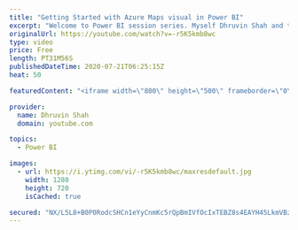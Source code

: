 ```yaml
---
title: "Getting Started with Azure Maps visual in Power BI"
excerpt: "Welcome to Power BI session series. Myself Dhruvin Shah and today, I will explain about Azure Maps Visual in Power BI.  Microsoft recently launched this feature as a Preview feature in July 2020 Power BI Desktop Update.  During this session, first we will take an Overview of Azure Maps visualization."
originalUrl: https://youtube.com/watch?v=-r5K5kmb8wc
type: video
price: Free
length: PT31M56S
publishedDateTime: 2020-07-21T06:25:15Z
heat: 50

featuredContent: "<iframe width=\"800\" height=\"500\" frameborder=\"0\" src=\"https://www.youtube.com/embed/-r5K5kmb8wc\" allow=\"accelerometer; autoplay; encrypted-media; gyroscope; picture-in-picture\" allowfullscreen></iframe>"

provider:
  name: Dhruvin Shah
  domain: youtube.com

topics:
  - Power BI

images:
  - url: https://i.ytimg.com/vi/-r5K5kmb8wc/maxresdefault.jpg
    width: 1280
    height: 720
    isCached: true

secured: "NX/L5L8+B0P0RodcSHCn1eYyCnmKc5rQpBmIVfOcIxTEBZ8s4EAYH45LkmVBznqmjaokBWm9BBt1aqoyQRxnQFNaJczSEuwNmbNSJWVAUJCP5/WvhI3jreNnBpXvxkZuKOOM1Rz/uAKYJO2SndGVBuGkFljypAZE3CLLf7uuhgb4DXan0cMDcuLkFNkcn8EfHsWQG4NTd9BD2ZfYqQLFYGjDRCr1HCwN2Bxe8TUgW8Eu9qOp9eetLOxvQFcvy2hxE1nLy/QpSQwptpI7Ti1ZWSaH64LpWODllisAS+TNDpjxlK3xidqTl4DmPEtwVDIIx/A4I7lQi0ztSthcOozjnzmhBLXLjlgea1UxDPgTMZ1UPLJgKugSQ7TzT9+AeMKxysLGcOLs3LPh03aqF16C6hi07bdcgMLMKBb2xwRkmvI=;SIf7gFChmsTd13qy78r6OA=="
---
```


